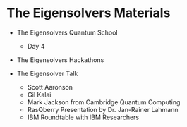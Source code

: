 # The Eigensolvers Materials

- The Eigensolvers Quantum School
  - Day 4

- The Eigensolvers Hackathons

- The Eigensolver Talk
   - Scott Aaronson
   - Gil Kalai
   - Mark Jackson from Cambridge Quantum Computing
   - RasQberry Presentation by Dr. Jan-Rainer Lahmann
   - IBM Roundtable with IBM Researchers
